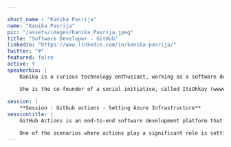 ```yaml
---

short_name : "Kanika Pasrija"
name: "Kanika Pasrija"
pic: "/assets/images/Kanika_Pasrija.jpeg"
title: "Software Developer - GitHub"
linkedin: "https://www.linkedin.com/in/kanika-pasrija/"
twitter: "#"
featured: false
active: Y
speakerbio: |
    Kanika is a curious technology enthusiast, working as a software developer in Azure integration team in GitHub, India. Being confident, having good networking and leadership skills, she has created a versatile work profile.

    She is the co-founder of a social initiative, called ItsOhkay (wwww.itsohkay.in). ItsOhkay works as a service provider for its partner organizations, primarily working in Delhi, Hyderabad and Gurugram. 
    
session: |
    **Session : Github actions - Setting Azure Infrastructure**
sessiontitle: |
    GitHub Actions is an end-to-end software development platform that offers a seamless code to cloud experience. By automating workflows, CI/CD, and other common tasks, Actions greatly simplifies and improves developer workflows and productivity.

    One of the scenarios where actions play a significant role is setting Azure infrastructure using code. We can use arm-deploy action for the same. Arm-deploy is a GitHub Action to deploy ARM templates which adds maturity to pipelines. In the session, we'll discuss about github actions, workflows and focus on arm-deploy action to setup azure infrastructure.
---
```


